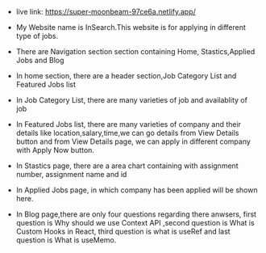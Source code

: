 
* live link: https://super-moonbeam-97ce6a.netlify.app/


* My Website name is InSearch.This website is for applying in different type of jobs.
* There are Navigation section section containing Home, Stastics,Applied Jobs and Blog
* In home section, there are a header section,Job Category List and Featured Jobs list
* In Job Category List, there are many varieties of job and availablity of job 
* In Featured Jobs list, there are many varieties of company and their details like location,salary,time,we can go details from View Details button and from View Details page, we can apply in different company with Apply Now button.
* In Stastics page, there are a area chart containing with assignment number, assignment name and id
* In Applied Jobs page, in which company has been applied will be shown here.
* In Blog page,there are only four questions regarding there anwsers, first question is Why should we use Context API ,second question is What is Custom Hooks in React, third question is what is useRef and last question is What is useMemo.

